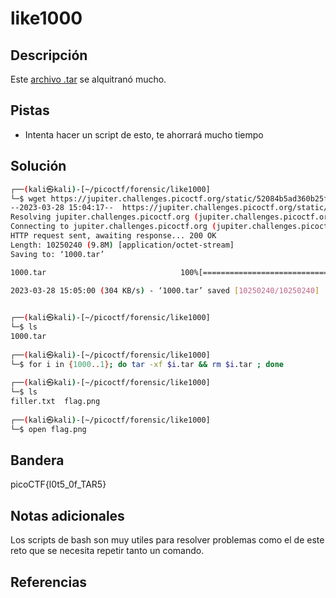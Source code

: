 # like1000

## Descripción
Este [archivo .tar](https://jupiter.challenges.picoctf.org/static/52084b5ad360b25f9af83933114324e0/1000.tar) se alquitranó mucho.

## Pistas
- Intenta hacer un script de esto, te ahorrará mucho tiempo

## Solución
```bash
┌──(kali㉿kali)-[~/picoctf/forensic/like1000]
└─$ wget https://jupiter.challenges.picoctf.org/static/52084b5ad360b25f9af83933114324e0/1000.tar
--2023-03-28 15:04:17--  https://jupiter.challenges.picoctf.org/static/52084b5ad360b25f9af83933114324e0/1000.tar
Resolving jupiter.challenges.picoctf.org (jupiter.challenges.picoctf.org)... 3.131.60.8
Connecting to jupiter.challenges.picoctf.org (jupiter.challenges.picoctf.org)|3.131.60.8|:443... connected.
HTTP request sent, awaiting response... 200 OK
Length: 10250240 (9.8M) [application/octet-stream]
Saving to: ‘1000.tar’

1000.tar                              100%[========================================================================>]   9.78M   485KB/s    in 33s     

2023-03-28 15:05:00 (304 KB/s) - ‘1000.tar’ saved [10250240/10250240]

                                                                                                                                                       
┌──(kali㉿kali)-[~/picoctf/forensic/like1000]
└─$ ls
1000.tar
                                                                                                                                                       
┌──(kali㉿kali)-[~/picoctf/forensic/like1000]
└─$ for i in {1000..1}; do tar -xf $i.tar && rm $i.tar ; done                               
                                                                                                                                                       
┌──(kali㉿kali)-[~/picoctf/forensic/like1000]
└─$ ls
filler.txt  flag.png
                                                                                                                                                       
┌──(kali㉿kali)-[~/picoctf/forensic/like1000]
└─$ open flag.png

```

## Bandera
picoCTF{l0t5_0f_TAR5}

## Notas adicionales
Los scripts de bash son muy utiles para resolver problemas como el de este reto que se necesita repetir tanto un comando.

## Referencias
